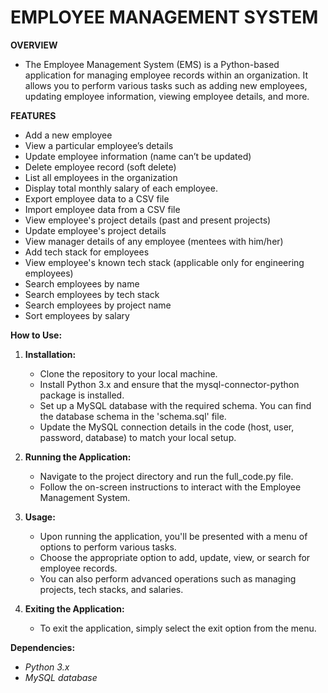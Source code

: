# **EMPLOYEE MANAGEMENT SYSTEM**

**OVERVIEW**
- The Employee Management System (EMS) is a Python-based application for managing employee records within an organization. It allows you to perform various tasks such as adding new employees, updating employee information, viewing employee details, and more.

**FEATURES**
- Add a new employee
- View a particular employee’s details
- Update employee information (name can’t be updated)
- Delete employee record (soft delete)
- List all employees in the organization
- Display total monthly salary of each employee.
- Export employee data to a CSV file
- Import employee data from a CSV file
- View employee's project details (past and present projects)
- Update employee's project details
- View manager details of any employee (mentees with him/her)
- Add tech stack for employees 
- View employee's known tech stack (applicable only for engineering employees)
- Search employees by name
- Search employees by tech stack
- Search employees by project name
- Sort employees by salary

**How to Use:**
1. **Installation:**
   - Clone the repository to your local machine.
   - Install Python 3.x and ensure that the mysql-connector-python package is installed.
   - Set up a MySQL database with the required schema. You can find the database schema in the 'schema.sql' file.
   - Update the MySQL connection details in the code (host, user, password, database) to match your local setup.

2. **Running the Application:**
   - Navigate to the project directory and run the full_code.py file.
   - Follow the on-screen instructions to interact with the Employee Management System.

3. **Usage:**
   - Upon running the application, you'll be presented with a menu of options to perform various tasks.
   - Choose the appropriate option to add, update, view, or search for employee records.
   - You can also perform advanced operations such as managing projects, tech stacks, and salaries.

4. **Exiting the Application:**
   - To exit the application, simply select the exit option from the menu.

**Dependencies:**
- *Python 3.x*
- *MySQL database*


